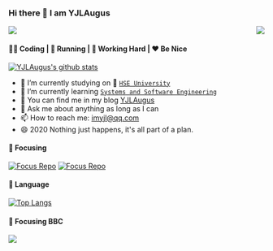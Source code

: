 ### Hi there 👋 I am YJLAugus

<p><img src="https://count.getloli.com/get/@github.readme"></a><img src="https://weather-icon.journeyad.repl.co/@binzhou?v=1" align="right"></p>

####  👨‍💻  Coding  |  :running:  Running  |  :office:  Working Hard  |  :hearts:  Be Nice

[![YJLAugus's github stats](https://github-readme-stats.vercel.app/api?username=YJLAugus&show_icons=true)](https://github.com/anuraghazra/github-readme-stats)

- 🔭 I’m currently studying on :school:  [`HSE University`](https://www.hse.ru/en/)
- 🌱 I’m currently learning [`Systems and Software Engineering`](https://www.hse.ru/en/ma/se/)
- 👯 You can find me in my blog  [YJLAugus](https://www.cnblogs.com/yjlaugus) 
- 💬 Ask me about anything as long as I can
- 📫 How to reach me: imyjl@qq.com
- 😄 2020 Nothing just happens, it's all part of a plan.


####  :rainbow:  Focusing

[![Focus Repo](https://github-readme-stats.vercel.app/api/pin/?username=YJLAugus&repo=Reinforcement-Learning-Notes)](https://github.com/YJLAugus/Reinforcement-Learning-Notes)
[![Focus Repo](https://github-readme-stats.vercel.app/api/pin/?username=YJLAugus&repo=Inios)](https://github.com/YJLAugus/Inios)

####  :hammer:  Language

[![Top Langs](https://github-readme-stats.vercel.app/api/top-langs/?username=YJLAugus&hide=html,css)](https://github.com/YJLAugus)

####  :sparkling_heart:  Focusing BBC

<a href="https://chat.getloli.com/room/@YJLAugus.github?title=YJLAugus-chatroom"><img src="https://chat.getloli.com/room/@YJLAugus.github/svg?width=600&height=280&limit=20&theme=light&title=YJLAugus@github:%20~&fontSize=13" align="left"></a>

